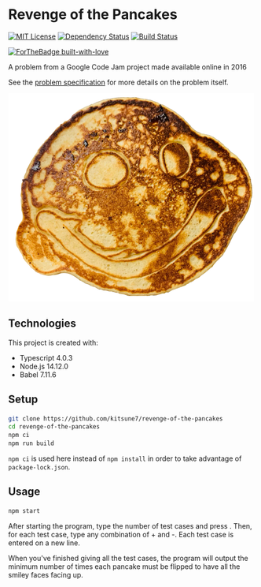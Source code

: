 # Revenge of the Pancakes

[![MIT License][mit-license-image]][mit-license-url]
[![Dependency Status][dependency-status-image]][dependency-status-image]
[![Build Status][build-status-image]][build-status-image]

[![ForTheBadge built-with-love][built-with-love-image]](https://GitHub.com/Naereen/)

[mit-license-url]: LICENSE
[mit-license-image]: https://camo.githubusercontent.com/d59450139b6d354f15a2252a47b457bb2cc43828/68747470733a2f2f696d672e736869656c64732e696f2f6e706d2f6c2f7365727665726c6573732e737667
[dependency-status-image]: https://img.shields.io/badge/dependencies-none-brightgreen.svg
[build-status-image]: https://travis-ci.com/kitsune7/revenge-of-the-pancakes.svg?branch=master
[built-with-love-image]: http://ForTheBadge.com/images/badges/built-with-love.svg

A problem from a Google Code Jam project made available online in 2016

See the [problem specification](documentation/ProblemSpec.md) for more details on the problem itself.

![pancake](images/pancake.png)

## Technologies

This project is created with:

- Typescript 4.0.3
- Node.js 14.12.0
- Babel 7.11.6

## Setup

```bash
git clone https://github.com/kitsune7/revenge-of-the-pancakes
cd revenge-of-the-pancakes
npm ci
npm run build
```

`npm ci` is used here instead of `npm install` in order to take advantage of `package-lock.json`.

## Usage

```bash
npm start
```

After starting the program, type the number of test cases and press <Enter>.
Then, for each test case, type any combination of + and -. Each test case is
entered on a new line.

When you've finished giving all the test cases, the program will output the
minimum number of times each pancake must be flipped to have all the smiley
faces facing up.
